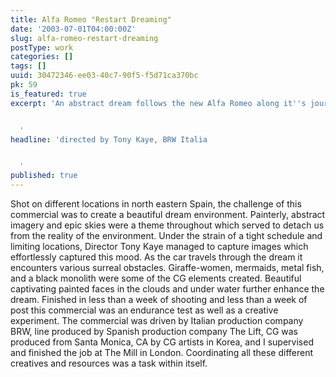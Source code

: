 ```yaml
---
title: Alfa Romeo "Restart Dreaming"
date: '2003-07-01T04:00:00Z'
slug: alfa-romeo-restart-dreaming
postType: work
categories: []
tags: []
uuid: 30472346-ee03-40c7-90f5-f5d71ca370bc
pk: 59
is_featured: true
excerpt: 'An abstract dream follows the new Alfa Romeo along it''s journey.


  '
headline: 'directed by Tony Kaye, BRW Italia


  '
published: true
---
```

Shot on different locations in north eastern Spain, the challenge of this
commercial was to create a beautiful dream environment. Painterly, abstract
imagery and epic skies were a theme throughout which served to detach us from
the reality of the environment. Under the strain of a tight schedule and
limiting locations, Director Tony Kaye managed to capture images which
effortlessly captured this mood. As the car travels through the dream it
encounters various surreal obstacles. Giraffe-women, mermaids, metal fish, and
a black monolith were some of the CG elements created. Beautiful captivating
painted faces in the clouds and under water further enhance the dream.
Finished in less than a week of shooting and less than a week of post this
commercial was an endurance test as well as a creative experiment. The
commercial was driven by Italian production company BRW, line produced by
Spanish production company The Lift, CG was produced from Santa Monica, CA by
CG artists in Korea, and I supervised and finished the job at The Mill in
London. Coordinating all these different creatives and resources was a task
within itself.


